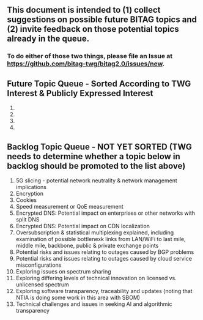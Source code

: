 ## This document is intended to (1) collect suggestions on possible future BITAG topics and (2) invite feedback on those potential topics already in the queue. 

### To do either of those two things, please file an Issue at https://github.com/bitag-twg/bitag2.0/issues/new. 

## Future Topic Queue - Sorted According to TWG Interest & Publicly Expressed Interest

1. 
2. 
3. 
4. 

## Backlog Topic Queue - NOT YET SORTED (TWG needs to determine whether a topic below in backlog should be promoted to the list above)

1. 5G slicing - potential network neutrality & network management implications
2. Encryption 
3. Cookies
4. Speed measurement or QoE measurement
5. Encrypted DNS: Potential impact on enterprises or other networks with split DNS
6. Encrypted DNS: Potential impact on CDN localization
7. Oversubscription & statistical multiplexing explained, including examination of possible bottlenexk links from LAN/WiFi to
last mile, middle mile, backbone, public & private exchange points
8. Potential risks and issues relating to outages caused by BGP problems
9. Potential risks and issues relating to outages caused by cloud service misconfigurations
10. Exploring issues on spectrum sharing
11. Exploring differing levels of technical innovation on licensed vs. unlicensed spectrum
12. Exploring software transparency, traceability and updates (noting that NTIA is doing some work in this area with SBOM)
13. Technical challenges and issues in seeking AI and algorithmic transparency 
